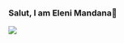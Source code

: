 ### Salut, I am Eleni Mandana👋

<img src = "https://github-readme-stats.vercel.app/api?username=helenmand&&show_icons=true&title_color=ffffff&icon_color=bb2acf&text_color=daf7dc&bg_color=151515">


<!--
**helenmand/helenmand** is a ✨ _special_ ✨ repository because its `README.md` (this file) appears on your GitHub profile.

Here are some ideas to get you started:

- 🔭 I’m currently working on ...
- 🌱 I’m currently learning ...
- 👯 I’m looking to collaborate on ...
- 🤔 I’m looking for help with ...
- 💬 Ask me about ...
- 📫 How to reach me: ...
- 😄 Pronouns: ...
- ⚡ Fun fact: ...
-->
